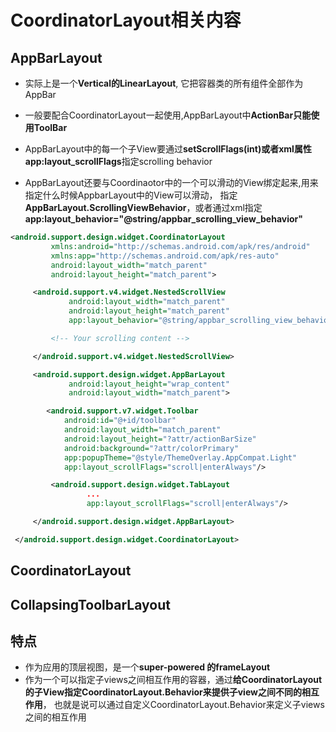 # CoordinatorLayout相关内容

## AppBarLayout

- 实际上是一个**Vertical的LinearLayout**, 它把容器类的所有组件全部作为AppBar

- 一般要配合CoordinatorLayout一起使用,AppBarLayout中**ActionBar只能使用ToolBar**

- AppBarLayout中的每一个子View要通过**setScrollFlags(int)**或者xml属性**app:layout_scrollFlags**指定scrolling behavior

- AppBarLayout还要与Coordinaotor中的一个可以滑动的View绑定起来,用来指定什么时候AppbarLayout中的View可以滑动，
 指定**AppBarLayout.ScrollingViewBehavior**，或者通过xml指定**app:layout_behavior="@string/appbar_scrolling_view_behavior"**

```xml
<android.support.design.widget.CoordinatorLayout
         xmlns:android="http://schemas.android.com/apk/res/android"
         xmlns:app="http://schemas.android.com/apk/res-auto"
         android:layout_width="match_parent"
         android:layout_height="match_parent">

     <android.support.v4.widget.NestedScrollView
             android:layout_width="match_parent"
             android:layout_height="match_parent"
             app:layout_behavior="@string/appbar_scrolling_view_behavior">

         <!-- Your scrolling content -->

     </android.support.v4.widget.NestedScrollView>

     <android.support.design.widget.AppBarLayout
             android:layout_height="wrap_content"
             android:layout_width="match_parent">

        <android.support.v7.widget.Toolbar
            android:id="@+id/toolbar"
            android:layout_width="match_parent"
            android:layout_height="?attr/actionBarSize"
            android:background="?attr/colorPrimary"
            app:popupTheme="@style/ThemeOverlay.AppCompat.Light"
            app:layout_scrollFlags="scroll|enterAlways"/>

         <android.support.design.widget.TabLayout
                 ...
                 app:layout_scrollFlags="scroll|enterAlways"/>

     </android.support.design.widget.AppBarLayout>

 </android.support.design.widget.CoordinatorLayout>
```

## CoordinatorLayout

## CollapsingToolbarLayout

## 特点

- 作为应用的顶层视图，是一个**super-powered 的frameLayout**
- 作为一个可以指定子views之间相互作用的容器，通过**给CoordinatorLayout的子View指定CoordinatorLayout.Behavior来提供子view之间不同的相互作用**，
 也就是说可以通过自定义CoordinatorLayout.Behavior来定义子views之间的相互作用

